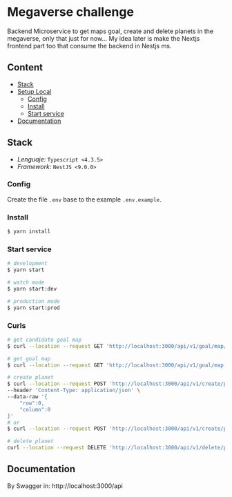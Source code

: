 
# Megaverse challenge

Backend Microservice to get maps goal, create and delete planets in the megaverse, only that just for now...
My idea later is make the Nextjs frontend part too that consume the backend in Nestjs ms.

## Content

- [Stack](#stack)
- [Setup Local](#setup-local)
  - [Config](#config)
  - [Install](#install)
  - [Start service](#start-service)
- [Documentation](#documentation)

## Stack

- _Lenguaje:_ `Typescript <4.3.5>`
- _Framework:_ `NestJS <9.0.0>`

### Config

Create the file `.env` base to the example `.env.example`.

### Install

```bash
$ yarn install
```

### Start service

```bash
# development
$ yarn start

# watch mode
$ yarn start:dev

# production mode
$ yarn start:prod
```
### Curls

```bash
# get candidate goal map
$ curl --location --request GET 'http://localhost:3000/api/v1/goal/map/candidate'

# get goal map
$ curl --location --request GET 'http://localhost:3000/api/v1/goal/map'

# create planet
$ curl --location --request POST 'http://localhost:3000/api/v1/create/planets' \
--header 'Content-Type: application/json' \
--data-raw '{
    "row":0,
    "column":0
}'
# or
$ curl --location --request POST 'http://localhost:3000/api/v1/create/planets'

# delete planet
curl --location --request DELETE 'http://localhost:3000/api/v1/delete/planets'
```

## Documentation

By Swagger in: http://localhost:3000/api
